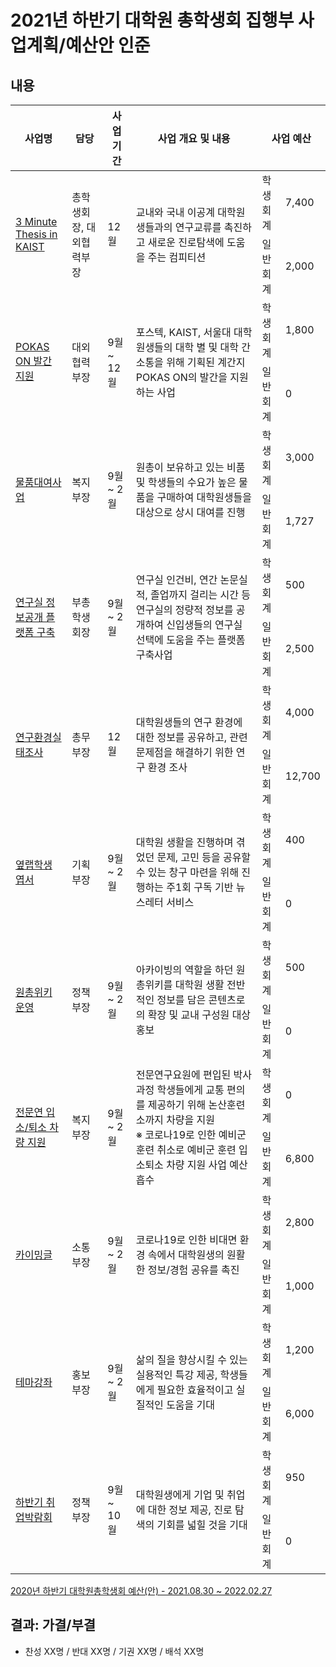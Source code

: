 2021년 하반기 대학원 총학생회 집행부 사업계획/예산안 인준
===

## 내용

<table>
<thead>
  <tr>
    <th>사업명</th>
    <th>담당</th>
    <th>사업 기간</th>
    <th>사업 개요 및 내용</th>
    <th colspan="2">사업 예산</th>
  </tr>
</thead>
<tbody>
  <tr>
    <td rowspan="2"><a href="2021년-하반기-대학원-총학생회-집행부-사업계획서/2021년-하반기-대학원-총학생회-집행부-사업계획서-3-Minute-Thesis-in-KAIST.md">3 Minute Thesis in KAIST</a></td>
    <td rowspan="2">총학생회장, 대외협력부장</td>
    <td rowspan="2">12월</td>
    <td rowspan="2">교내와 국내 이공계 대학원생들과의 연구교류를 촉진하고 새로운 진로탐색에 도움을 주는 컴피티션 </td>
    <td>학생회계</td>
    <td>7,400</td>
  </tr>
  <tr>
    <td>일반회계</td>
    <td>2,000</td>
  </tr>
  <tr>
    <td rowspan="2"><a href="2021년-하반기-대학원-총학생회-집행부-사업계획서/2021년-하반기-대학원-총학생회-집행부-사업계획서-POKAS-ON-발간-지원.md">POKAS ON 발간 지원</a></td>
    <td rowspan="2">대외협력부장</td>
    <td rowspan="2">9월 ~ 12월</td>
    <td rowspan="2">포스텍, KAIST, 서울대 대학원생들의 대학 별 및 대학 간 소통을 위해 기획된 계간지 POKAS ON의 발간을 지원하는 사업</td>
    <td>학생회계</td>
    <td>1,800</td>
  </tr>
  <tr>
    <td>일반회계</td>
    <td>0</td>
  </tr>
  <tr>
    <td rowspan="2"><a href="2021년-하반기-대학원-총학생회-집행부-사업계획서/2021년-하반기-대학원-총학생회-집행부-사업계획서-물품대여사업.md">물품대여사업</a></td>
    <td rowspan="2">복지부장</td>
    <td rowspan="2">9월 ~ 2월</td>
    <td rowspan="2">원총이 보유하고 있는 비품 및 학생들의 수요가 높은 물품을 구매하여 대학원생들을 대상으로 상시 대여를 진행</td>
    <td>학생회계</td>
    <td>3,000</td>
  </tr>
  <tr>
    <td>일반회계</td>
    <td>1,727</td>
  </tr>
  <tr>
    <td rowspan="2"><a href="2021년-하반기-대학원-총학생회-집행부-사업계획서/2021년-하반기-대학원-총학생회-집행부-사업계획서-연구실-정보공개-플랫폼.md">연구실 정보공개 플랫폼 구축</a></td>
    <td rowspan="2">부총학생회장</td>
    <td rowspan="2">9월 ~ 2월</td>
    <td rowspan="2">연구실 인건비, 연간 논문실적, 졸업까지 걸리는 시간 등 연구실의 정량적 정보를 공개하여 신입생들의 연구실 선택에 도움을 주는 플랫폼 구축사업</td>
    <td>학생회계</td>
    <td>500</td>
  </tr>
  <tr>
    <td>일반회계</td>
    <td>2,500</td>
  </tr>
  <tr>
    <td rowspan="2"><a href="2021년-하반기-대학원-총학생회-집행부-사업계획서/2021년-하반기-대학원-총학생회-집행부-사업계획서-연구환경실태조사.md">연구환경실태조사</a></td>
    <td rowspan="2">총무부장</td>
    <td rowspan="2">12월</td>
    <td rowspan="2">대학원생들의 연구 환경에 대한 정보를 공유하고, 관련 문제점을 해결하기 위한 연구 환경 조사</td>
    <td>학생회계</td>
    <td>4,000</td>
  </tr>
  <tr>
    <td>일반회계</td>
    <td>12,700</td>
  </tr>
  <tr>
    <td rowspan="2"><a href="2021년-하반기-대학원-총학생회-집행부-사업계획서/2021년-하반기-대학원-총학생회-집행부-사업계획서-옆랩학생-엽서.md">옆랩학생 엽서</a></td>
    <td rowspan="2">기획부장</td>
    <td rowspan="2">9월 ~ 2월</td>
    <td rowspan="2">대학원 생활을 진행하며 겪었던 문제, 고민 등을 공유할 수 있는 창구 마련을 위해 진행하는 주1회 구독 기반 뉴스레터 서비스</td>
    <td>학생회계</td>
    <td>400</td>
  </tr>
  <tr>
    <td>일반회계</td>
    <td>0</td>
  </tr>
  <tr>
    <td rowspan="2"><a href="2021년-하반기-대학원-총학생회-집행부-사업계획서/2021년-하반기-대학원-총학생회-집행부-사업계획서-원총위키-운영.md">원총위키 운영</a></td>
    <td rowspan="2">정책부장</td>
    <td rowspan="2">9월 ~ 2월</td>
    <td rowspan="2">아카이빙의 역할을 하던 원총위키를 대학원 생활 전반적인 정보를 담은 콘텐츠로의 확장 및 교내 구성원 대상 홍보</td>
    <td>학생회계</td>
    <td>500</td>
  </tr>
  <tr>
    <td>일반회계</td>
    <td>0</td>
  </tr>
    <tr>
    <td rowspan="2"><a href="2021년-하반기-대학원-총학생회-집행부-사업계획서/2021년-하반기-대학원-총학생회-집행부-사업계획서-전문연구요원-훈련소-입소퇴소-차량-지원-사업.md">전문연 입소/퇴소 차량 지원</a></td>
    <td rowspan="2">복지부장</td>
    <td rowspan="2">9월 ~ 2월</td>
    <td rowspan="2">전문연구요원에 편입된 박사과정 학생들에게 교통 편의를 제공하기 위해 논산훈련소까지 차량을 지원<br>※ 코로나19로 인한 예비군 훈련 취소로 예비군 훈련 입소퇴소 차량 지원 사업 예산 흡수</td>
    <td>학생회계</td>
    <td>0</td>
  </tr>
  <tr>
    <td>일반회계</td>
    <td>6,800</td>
  </tr>
  <tr>
    <td rowspan="2"><a href="2021년-하반기-대학원-총학생회-집행부-사업계획서/2021년-하반기-대학원-총학생회-집행부-사업계획서-카이밍글.md">카이밍글</a></td>
    <td rowspan="2">소통부장</td>
    <td rowspan="2">9월 ~ 2월</td>
    <td rowspan="2">코로나19로 인한 비대면 환경 속에서 대학원생의 원활한 정보/경험 공유를 촉진</td>
    <td>학생회계</td>
    <td>2,800</td>
  </tr>
  <tr>
    <td>일반회계</td>
    <td>1,000</td>
  </tr>
  <tr>
    <td rowspan="2"><a href="2021년-하반기-대학원-총학생회-집행부-사업계획서/2021년-하반기-대학원-총학생회-집행부-사업계획서-테마강좌.md">테마강좌</a></td>
    <td rowspan="2">홍보부장</td>
    <td rowspan="2">9월 ~ 2월</td>
    <td rowspan="2">삶의 질을 향상시킬 수 있는 실용적인 특강 제공, 학생들에게 필요한 효율적이고 실질적인 도움을 기대</td>
    <td>학생회계</td>
    <td>1,200</td>
  </tr>
  <tr>
    <td>일반회계</td>
    <td>6,000</td>
  </tr>
  <tr>
    <td rowspan="2"><a href="2021년-하반기-대학원-총학생회-집행부-사업계획서/2021년-하반기-대학원-총학생회-집행부-사업계획서-취업박람회.md">하반기 취업박람회</a></td>
    <td rowspan="2">정책부장</td>
    <td rowspan="2">9월 ~ 10월</td>
    <td rowspan="2">대학원생에게 기업 및 취업에 대한 정보 제공, 진로 탐색의 기회를 넓힐 것을 기대</td>
    <td>학생회계</td>
    <td>950</td>
  </tr>
  <tr>
    <td>일반회계</td>
    <td>0</td>
  </tr>
</tbody>
</table>

[2020년 하반기 대학원총학생회 예산(안) - 2021.08.30 ~ 2022.02.27](https://docs.google.com/spreadsheets/d/1gNPws-RvtBBCvuu8R8--h7njS580ED5aH_o0d7UcdUI/edit?usp=sharing)

## 결과: 가결/부결
- 찬성 XX명 / 반대 XX명 / 기권 XX명 / 배석 XX명
